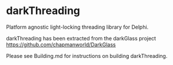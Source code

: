 # darkThreading
Platform agnostic light-locking threading library for Delphi.

darkThreading has been extracted from the darkGlass project https://github.com/chapmanworld/DarkGlass

Please see Building.md for instructions on building darkThreading.
